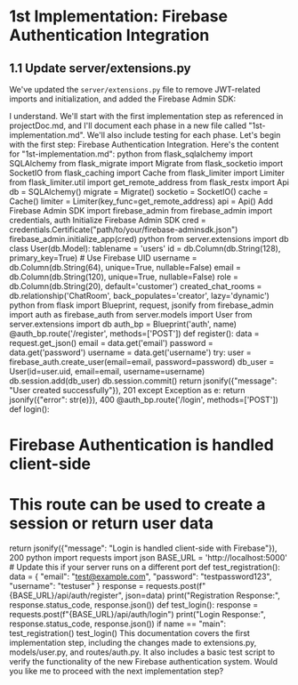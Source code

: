 # 1st Implementation: Firebase Authentication Integration

## 1.1 Update server/extensions.py

We've updated the `server/extensions.py` file to remove JWT-related imports and initialization, and added the Firebase Admin SDK:

I understand. We'll start with the first implementation step as referenced in projectDoc.md, and I'll document each phase in a new file called "1st-implementation.md". We'll also include testing for each phase. Let's begin with the first step: Firebase Authentication Integration.
Here's the content for "1st-implementation.md":
python
from flask_sqlalchemy import SQLAlchemy
from flask_migrate import Migrate
from flask_socketio import SocketIO
from flask_caching import Cache
from flask_limiter import Limiter
from flask_limiter.util import get_remote_address
from flask_restx import Api
db = SQLAlchemy()
migrate = Migrate()
socketio = SocketIO()
cache = Cache()
limiter = Limiter(key_func=get_remote_address)
api = Api()
Add Firebase Admin SDK
import firebase_admin
from firebase_admin import credentials, auth
Initialize Firebase Admin SDK
cred = credentials.Certificate("path/to/your/firebase-adminsdk.json")
firebase_admin.initialize_app(cred)
python
from server.extensions import db
class User(db.Model):
tablename = 'users'
id = db.Column(db.String(128), primary_key=True) # Use Firebase UID
username = db.Column(db.String(64), unique=True, nullable=False)
email = db.Column(db.String(120), unique=True, nullable=False)
role = db.Column(db.String(20), default='customer')
created_chat_rooms = db.relationship('ChatRoom', back_populates='creator', lazy='dynamic')
python
from flask import Blueprint, request, jsonify
from firebase_admin import auth as firebase_auth
from server.models import User
from server.extensions import db
auth_bp = Blueprint('auth', name)
@auth_bp.route('/register', methods=['POST'])
def register():
data = request.get_json()
email = data.get('email')
password = data.get('password')
username = data.get('username')
try:
user = firebase_auth.create_user(email=email, password=password)
db_user = User(id=user.uid, email=email, username=username)
db.session.add(db_user)
db.session.commit()
return jsonify({"message": "User created successfully"}), 201
except Exception as e:
return jsonify({"error": str(e)}), 400
@auth_bp.route('/login', methods=['POST'])
def login():
# Firebase Authentication is handled client-side
# This route can be used to create a session or return user data
return jsonify({"message": "Login is handled client-side with Firebase"}), 200
python
import requests
import json
BASE_URL = 'http://localhost:5000' # Update this if your server runs on a different port
def test_registration():
data = {
"email": "test@example.com",
"password": "testpassword123",
"username": "testuser"
}
response = requests.post(f"{BASE_URL}/api/auth/register", json=data)
print("Registration Response:", response.status_code, response.json())
def test_login():
response = requests.post(f"{BASE_URL}/api/auth/login")
print("Login Response:", response.status_code, response.json())
if name == "main":
test_registration()
test_login()
This documentation covers the first implementation step, including the changes made to extensions.py, models/user.py, and routes/auth.py. It also includes a basic test script to verify the functionality of the new Firebase authentication system.
Would you like me to proceed with the next implementation step?